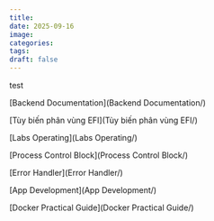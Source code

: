```yaml
---
title:
date: 2025-09-16
image:
categories:
tags:
draft: false
---
```


test

<!--more-->

[Backend Documentation](Backend Documentation/)

[Tùy biến phân vùng EFI](Tùy biến phân vùng EFI/)

[Labs Operating](Labs Operating/)

[Process Control Block](Process Control Block/)

[Error Handler](Error Handler/)

[App Development](App Development/)

[Docker Practical Guide](Docker Practical Guide/)